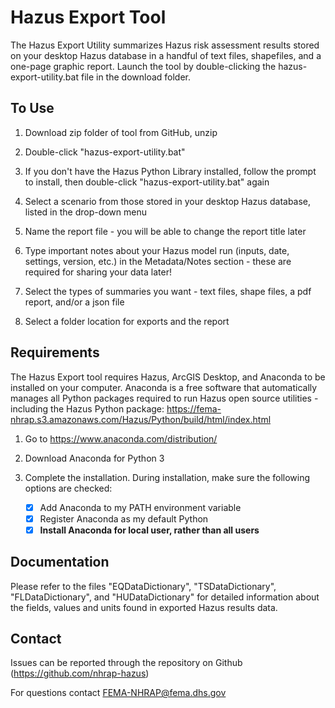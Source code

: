 # Hazus Export Tool

The Hazus Export Utility summarizes Hazus risk assessment results stored on your desktop Hazus database in a handful of text files, shapefiles, and a one-page graphic report. Launch the tool by double-clicking the hazus-export-utility.bat file in the download folder.

## To Use

1. Download zip folder of tool from GitHub, unzip

2. Double-click "hazus-export-utility.bat"

3. If you don't have the Hazus Python Library installed, follow the prompt to install, then double-click "hazus-export-utility.bat" again

4. Select a scenario from those stored in your desktop Hazus database, listed in the drop-down menu

5. Name the report file - you will be able to change the report title later

6. Type important notes about your Hazus model run (inputs, date, settings, version, etc.) in the Metadata/Notes section - these are       required for sharing your data later!

7. Select the types of summaries you want - text files, shape files, a pdf report, and/or a json file

8. Select a folder location for exports and the report

## Requirements

The Hazus Export tool requires Hazus, ArcGIS Desktop, and Anaconda to be installed on your computer. Anaconda is a free software that automatically manages all Python packages required to run Hazus open source utilities - including the Hazus Python package: https://fema-nhrap.s3.amazonaws.com/Hazus/Python/build/html/index.html

1. Go to https://www.anaconda.com/distribution/

2. Download Anaconda for Python 3

3. Complete the installation. During installation, make sure the following options are checked:

    - [x] Add Anaconda to my PATH environment variable
    - [x] Register Anaconda as my default Python
    - [x] **Install Anaconda for local user, rather than all users**

## Documentation

Please refer to the files "EQDataDictionary", "TSDataDictionary", "FLDataDictionary", and "HUDataDictionary" for detailed information about the fields, values and units found in exported Hazus results data.

## Contact

Issues can be reported through the repository on Github (https://github.com/nhrap-hazus)

For questions contact FEMA-NHRAP@fema.dhs.gov
